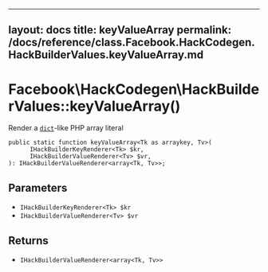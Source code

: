 
***

layout: docs
title: keyValueArray
permalink: /docs/reference/class.Facebook.HackCodegen.HackBuilderValues.keyValueArray.md
---







# Facebook\\HackCodegen\\HackBuilderValues::keyValueArray()




Render a [` dict `](<class.Facebook.HackCodegen.HackBuilderValues.dict.md>)-like PHP array literal




``` Hack
public static function keyValueArray<Tk as arraykey, Tv>(
      IHackBuilderKeyRenderer<Tk> $kr,
      IHackBuilderValueRenderer<Tv> $vr,
): IHackBuilderValueRenderer<array<Tk, Tv>>;
```




## Parameters




* ` IHackBuilderKeyRenderer<Tk> $kr `
* ` IHackBuilderValueRenderer<Tv> $vr `




## Returns




- ` IHackBuilderValueRenderer<array<Tk, Tv>> `